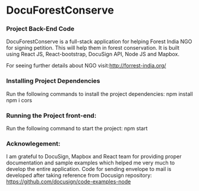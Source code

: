 # DocuForestConserve
### Project Back-End Code
DocuForestConserve is a full-stack application for helping Forest India NGO for signing petition. This will help them in forest conservation. It is built using React JS, React-bootstrap, DocuSign API, Node JS and Mapbox.

For seeing further details about NGO visit:http://forrest-india.org/

### Installing Project Dependencies
Run the following commands to install the project dependencies:
npm install
npm i cors

### Running the Project front-end:
Run the following command to start the project:
npm start

### Acknowlegement: 
I am grateful to DocuSign, Mapbox and React team for providing proper documentation and sample examples which helped me very much to develop the entire application.
Code for sending envelope to mail is developed after taking reference from Docusign repository: https://github.com/docusign/code-examples-node
